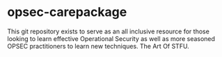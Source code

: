 opsec-carepackage
=================
This git repository exists to serve as an all inclusive resource for those looking to learn effective Operational Security as well as more seasoned OPSEC practitioners to learn new techniques. The Art Of STFU.
